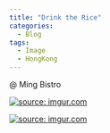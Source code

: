 ```yaml
---
title: "Drink the Rice"
categories:
  - Blog
tags:
  - Image
  - HongKong
---
```


@ Ming Bistro

<a href="https://imgur.com/NpArer1"><img src="https://i.imgur.com/NpArer1.jpg" title="source: imgur.com" /></a>

<a href="https://imgur.com/CPR11Z5"><img src="https://i.imgur.com/CPR11Z5.jpg" title="source: imgur.com" /></a>



<script src="https://utteranc.es/client.js"
        repo="serendipityinlife/serendipityinlife.github.io"
        issue-term="pathname"
        theme="github-light"
        crossorigin="anonymous"
        async>
</script>
